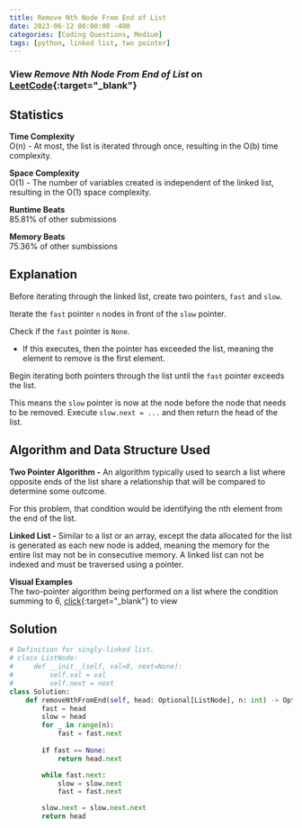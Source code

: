 ```yaml
---
title: Remove Nth Node From End of List
date: 2023-06-12 00:00:00 -400
categories: [Coding Questions, Medium]
tags: [python, linked list, two pointer]
---
```


### View *Remove Nth Node From End of List* on [LeetCode](https://leetcode.com/problems/remove-nth-node-from-end-of-list/description/){:target="_blank"}

## Statistics  

**Time Complexity**  
O(n) - At most, the list is iterated through once, resulting in the O(b) time complexity.

**Space Complexity**  
O(1) - The number of variables created is independent of the linked list, resulting in the O(1) space complexity.

**Runtime Beats**  
85.81% of other submissions  

**Memory Beats**  
75.36% of other sumbissions  

## Explanation
Before iterating through the linked list, create two pointers, `fast` and `slow`.

Iterate the `fast` pointer `n` nodes in front of the `slow` pointer.

Check if the `fast` pointer is `None`.
*   If this executes, then the pointer has exceeded the list, meaning the element to remove is the first element.

Begin iterating both pointers through the list until the `fast` pointer exceeds the list.

This means the `slow` pointer is now at the node before the node that needs to be removed. Execute `slow.next = ...` and then return the head of the list.

## Algorithm and Data Structure Used

**Two Pointer Algorithm -** An algorithm typically used to search a list where opposite ends of the list share a relationship that will be compared to determine some outcome.

For this problem, that condition would be identifying the nth element from the end of the list.

**Linked List -** Similar to a list or an array, except the data allocated for the list is generated as each new node is added, meaning the memory for the entire list may not be in consecutive memory. A linked list can not be indexed and must be traversed using a pointer.

**Visual Examples**  
The two-pointer algorithm being performed on a list where the condition summing to 6, [click](https://usblog.teamblind.com/wp-content/uploads/2022/06/Two-Pointers-Coding-Interview-Problem.png){:target="_blank"} to view

## Solution  

```python
# Definition for singly-linked list.
# class ListNode:
#     def __init__(self, val=0, next=None):
#         self.val = val
#         self.next = next
class Solution:
    def removeNthFromEnd(self, head: Optional[ListNode], n: int) -> Optional[ListNode]:
        fast = head
        slow = head
        for _ in range(n):
            fast = fast.next
            
        if fast == None:
            return head.next 

        while fast.next:
            slow = slow.next
            fast = fast.next

        slow.next = slow.next.next
        return head
```